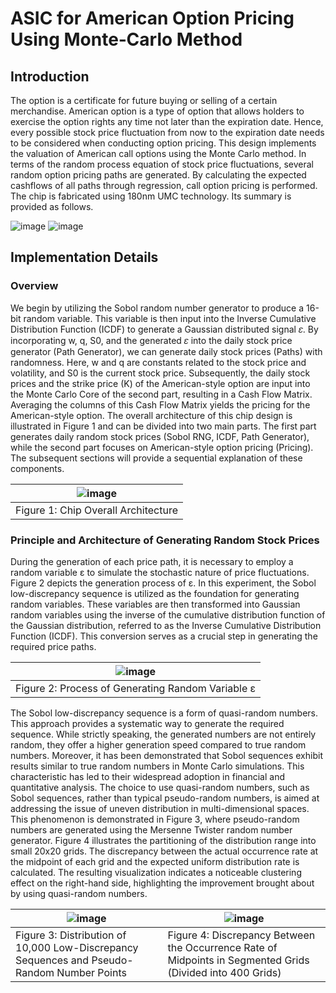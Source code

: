# ASIC for American Option Pricing Using Monte‑Carlo Method

## Introduction
The option is a certificate for future buying or selling of a certain merchandise. American option is a type of option that allows holders to exercise the option rights any time not later than the expiration date. Hence, every possible stock price fluctuation from now to the expiration date needs to be considered when conducting option pricing.
This design implements the valuation of American call options using the Monte Carlo method. In terms of the random process equation of stock price fluctuations, several random option pricing paths are generated. By calculating the expected cashflows of all paths through regression, call option pricing is performed.
The chip is fabricated using 180nm UMC technology. Its summary is provided as follows.

![image](https://github.com/hsiang20/ICDLAB-American-Option-Pricing/assets/38748578/fbcac39b-e8c0-42e6-b653-167df2c9b6e3)
![image](https://github.com/hsiang20/ICDLAB-American-Option-Pricing/assets/38748578/f82e71da-544a-461b-ad02-e26c27797582)

## Implementation Details
### Overview
We begin by utilizing the Sobol random number generator to produce a 16-bit random variable. This variable is then input into the Inverse Cumulative Distribution Function (ICDF) to generate a Gaussian distributed signal 𝜀. By incorporating w, q, S0, and the generated 𝜀 into the daily stock price generator (Path Generator), we can generate daily stock prices (Paths) with randomness. Here, w and q are constants related to the stock price and volatility, and S0 is the current stock price. Subsequently, the daily stock prices and the strike price (K) of the American-style option are input into the Monte Carlo Core of the second part, resulting in a Cash Flow Matrix. Averaging the columns of this Cash Flow Matrix yields the pricing for the American-style option.
The overall architecture of this chip design is illustrated in Figure 1 and can be divided into two main parts. The first part generates daily random stock prices (Sobol RNG, ICDF, Path Generator), while the second part focuses on American-style option pricing (Pricing). The subsequent sections will provide a sequential explanation of these components.

| ![image](https://github.com/hsiang20/ICDLAB-American-Option-Pricing/assets/38748578/b8193afd-c2ab-45c5-8448-2b3ec51b80e5) |
|----------|
| Figure 1: Chip Overall Architecture |

### Principle and Architecture of Generating Random Stock Prices
During the generation of each price path, it is necessary to employ a random variable ε to simulate the stochastic nature of price fluctuations. Figure 2 depicts the generation process of ε. In this experiment, the Sobol low-discrepancy sequence is utilized as the foundation for generating random variables. These variables are then transformed into Gaussian random variables using the inverse of the cumulative distribution function of the Gaussian distribution, referred to as the Inverse Cumulative Distribution Function (ICDF). This conversion serves as a crucial step in generating the required price paths.

| ![image](https://github.com/hsiang20/ICDLAB-American-Option-Pricing/assets/38748578/2c268076-bc61-4b4f-9086-2d7e32b03cfe) |
|----------|
| Figure 2: Process of Generating Random Variable ε |

The Sobol low-discrepancy sequence is a form of quasi-random numbers. This approach provides a systematic way to generate the required sequence. While strictly speaking, the generated numbers are not entirely random, they offer a higher generation speed compared to true random numbers. Moreover, it has been demonstrated that Sobol sequences exhibit results similar to true random numbers in Monte Carlo simulations. This characteristic has led to their widespread adoption in financial and quantitative analysis.
The choice to use quasi-random numbers, such as Sobol sequences, rather than typical pseudo-random numbers, is aimed at addressing the issue of uneven distribution in multi-dimensional spaces. This phenomenon is demonstrated in Figure 3, where pseudo-random numbers are generated using the Mersenne Twister random number generator. Figure 4 illustrates the partitioning of the distribution range into small 20x20 grids. The discrepancy between the actual occurrence rate at the midpoint of each grid and the expected uniform distribution rate is calculated. The resulting visualization indicates a noticeable clustering effect on the right-hand side, highlighting the improvement brought about by using quasi-random numbers.

| ![image](https://github.com/hsiang20/ICDLAB-American-Option-Pricing/assets/38748578/40e90739-cf7c-4c49-90f4-c317dd6d2489) | ![image](https://github.com/hsiang20/ICDLAB-American-Option-Pricing/assets/38748578/ad0c571d-b227-49d0-b0ee-94c24b9a29da) |
|----------|---------|
| Figure 3: Distribution of 10,000 Low-Discrepancy Sequences and Pseudo-Random Number Points | Figure 4: Discrepancy Between the Occurrence Rate of Midpoints in Segmented Grids (Divided into 400 Grids) |

